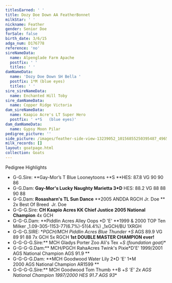 ```yaml
---
titlesEarned: ' '
title: Dozy Doe Down AA FeatherBonnet
milkStar: ' '
nickname: Feather
gender: Senior Doe
forSale: false
birth_date: 3/6/15
adga_num: D176778
reference: 'no'
sireNameData:
  name: Alpenglade Farm Apache
  postfix: ' '
  titles: ' '
damNameData:
  name: 'Dozy Doe Down SH Bella '
  postfix: 1*M (blue eyes)
  titles: ' '
sire_sireNameData:
  name: Enchanted Hill Toby
sire_damNameData:
  name: Copper Ridge Victoria
dam_sireNameData:
  name: Kaapio Acre's LT Super Hero
  postfix: ' +*S   (blue eyes)'
dam_damNameData:
  name: Gypsy Moon Pilar
pedigree_picture: ''
side_picture: /images/feather-side-view-13239052_10156855250395487_4965230174718124050_n.jpg
milk_records: []
layout: goatpage.html
collection: Goats
---
```

Pedigree Highlights

* G-G.Sire: **Gay-Mor’s T Blue  Looneytoons  +*S **HES: 87.8 VG 90 90 86
* G-G.Dam: **Gay-Mor's Lucky Naughty Marietta 3*D** HES: 88.2 VG 88 88 90 88
* G-G.Dam: **Rosasharn's TL Sun Dance** **2005 ANDDA RGCH Jr. Doe **    2x Best Of Breed  Jr. Doe
* G-G-G.Sire: **CH Kaapio Acres KK Chief Justice 2005 National Champion** 4x GCH
* G-G-G.Dam: **Piddlin Acres Alley Oops *D 'E' **1999 & 2000 TOP Ten Milker _1.09-305-1153-77(6.7%)-51(4.4%)  _1xGCH/BU 1XRGH
* G-G-G.SIRE: **PGCH/MCH Piddlin Acres Blue Thunder +*S** AGS 89.9 VG 89 91 88  7x GCH   5x RGCH   **1st DOUBLE MASTER CHAMPION ever!**
* G-G-G-G.Sire:** MCH Gladys Porter Zoo Ali's Tex +*S (foundation goat)**
* G-G-G-G.Dam:** MCH/PGCH RahaAcres Twink's Pixie*D'E' 1999/2001 AGS National Champion AGS 91.9 **
* G-G-G-G.Dam: **MCH Goodwood Water Lily 2\*D 'E' 1\*M     2000 AGS National Champion   AR1599    **
* G-G-G-G.Sire:** MCH Goodwood Tom Thumb ++B +*S 'E' 2x AGS National Champion 1997/2000 HES 91.7 AGS 93**
